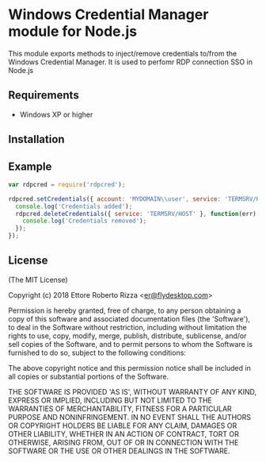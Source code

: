 #  Windows Credential Manager module for Node.js 

  This module exports methods to inject/remove credentials to/from the Windows Credential Manager. It is used to perfomr RDP connection SSO in Node.js
  
## Requirements

 * Windows XP or higher

## Installation
    
## Example

```javascript
var rdpcred = require('rdpcred');

rdpcred.setCredentials({ account: 'MYDOMAIN\\user', service: 'TERMSRV/HOST', password: 'mypassword' }, function(err) {
  console.log('Credentials added');
  rdpcred.deleteCredentials({ service: 'TERMSRV/HOST' }, function(err) {
    console.log('Credentials removed');
  });
});
```

## License 

(The MIT License)

Copyright (c) 2018 Ettore Roberto Rizza &lt;er@flydesktop.com&gt;

Permission is hereby granted, free of charge, to any person obtaining
a copy of this software and associated documentation files (the
'Software'), to deal in the Software without restriction, including
without limitation the rights to use, copy, modify, merge, publish,
distribute, sublicense, and/or sell copies of the Software, and to
permit persons to whom the Software is furnished to do so, subject to
the following conditions:

The above copyright notice and this permission notice shall be
included in all copies or substantial portions of the Software.

THE SOFTWARE IS PROVIDED 'AS IS', WITHOUT WARRANTY OF ANY KIND,
EXPRESS OR IMPLIED, INCLUDING BUT NOT LIMITED TO THE WARRANTIES OF
MERCHANTABILITY, FITNESS FOR A PARTICULAR PURPOSE AND NONINFRINGEMENT.
IN NO EVENT SHALL THE AUTHORS OR COPYRIGHT HOLDERS BE LIABLE FOR ANY
CLAIM, DAMAGES OR OTHER LIABILITY, WHETHER IN AN ACTION OF CONTRACT,
TORT OR OTHERWISE, ARISING FROM, OUT OF OR IN CONNECTION WITH THE
SOFTWARE OR THE USE OR OTHER DEALINGS IN THE SOFTWARE.

